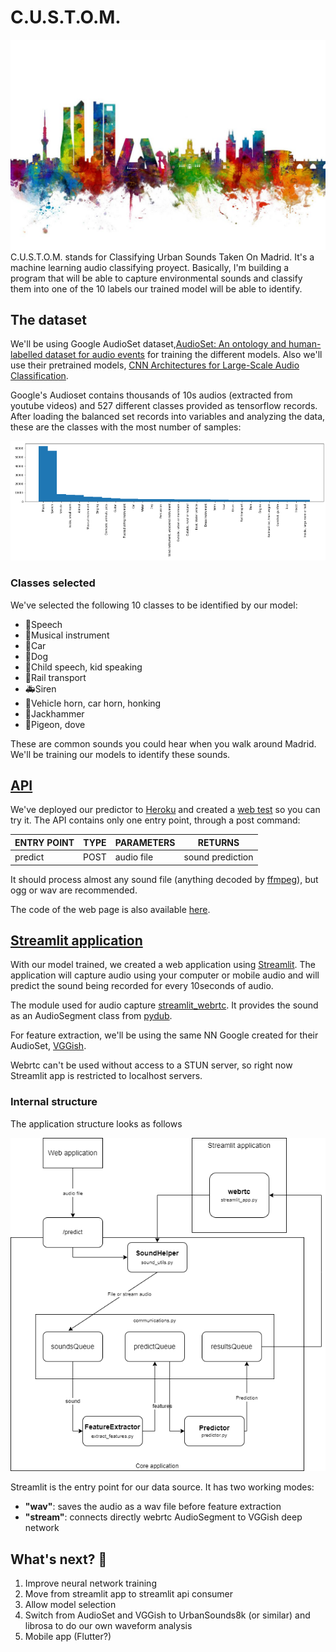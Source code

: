 # C.U.S.T.O.M.

![Madrid Skyline](images/MadridSkyline.jpg)
C.U.S.T.O.M. stands for Classifying Urban Sounds Taken On Madrid. It's a machine learning audio classifying proyect. Basically, I'm building a program that will be able to capture environmental sounds and classify them into one of the 10 labels our trained model will be able to identify.

## The dataset
We'll be using Google AudioSet dataset,[AudioSet: An ontology and human-labelled dataset for audio events](https://creativecommons.org/licenses/by-sa/4.0/) for training the different models. Also we'll use their pretrained models, [CNN Architectures for Large-Scale Audio Classification](https://research.google.com/pubs/pub45611.html).

Google's Audioset contains thousands of 10s audios (extracted from youtube videos) and 527 different classes provided as tensorflow records. After loading the balanced set records into variables and analyzing the data, these are the classes with the most number of samples:

![top 30 classes](images/top30classes.png)

### Classes selected
We've selected the following 10 classes to be identified by our model:

- :speech_balloon:Speech
- :guitar:Musical instrument
- :car:Car
- :dog:Dog
- :children_crossing:Child speech, kid speaking
- :train:Rail transport
- :ambulance:Siren
- :loudspeaker:Vehicle horn, car horn, honking
- :hammer:Jackhammer
- :rat:Pigeon, dove

These are common sounds you could hear when you walk around Madrid. We'll be training our models to identify these sounds.

## [API](api)
We've deployed our predictor to [Heroku](https://custom-corecode-api.herokuapp.com/) and created a [web test](https://murielsan.github.io/) so you can try it. The API contains only one entry point, through a post command:

| ENTRY POINT | TYPE | PARAMETERS | RETURNS          |
| :---------- | ---- | ---------- | ---------------- |
| predict     | POST | audio file | sound prediction |

It should process almost any sound file (anything decoded by [ffmpeg](https://ffmpeg.org/)), but ogg or wav are recommended.

The code of the web page is also available [here](https://github.com/murielsan/murielsan.github.io).

## [Streamlit application](streamlit)

With our model trained, we created a web application using [Streamlit](https://streamlit.io). The application will capture audio using your computer or mobile audio and will predict the sound being recorded for every 10seconds of audio.

The module used for audio capture [streamlit_webrtc](https://github.com/whitphx/streamlit-webrtc). It provides the sound as an AudioSegment class from [pydub](https://github.com/jiaaro/pydub).

For feature extraction, we'll be using the same NN Google created for their AudioSet, [VGGish](https://github.com/tensorflow/models/tree/master/research/audioset/vggish).

Webrtc can't be used without access to a STUN server, so right now Streamlit app is restricted to localhost servers.

### Internal structure
The application structure looks as follows

![Class diagram](images/application_diagram.png)

Streamlit is the entry point for our data source. It has two working modes:
- **"wav"**: saves the audio as a wav file before feature extraction
- **"stream"**: connects directly webrtc AudioSegment to VGGish deep network

## What's next? :crystal_ball:
1. Improve neural network training
2. Move from streamlit app to streamlit api consumer
3. Allow model selection
4. Switch from AudioSet and VGGish to UrbanSounds8k (or similar) and librosa to do our own waveform analysis
5. Mobile app (Flutter?)  
